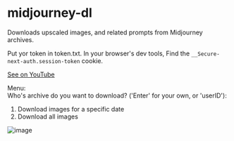 # midjourney-dl


Downloads upscaled images, and related prompts from Midjourney archives.  

Put yor token in token.txt. 
In your browser's dev tools,
Find the `__Secure-next-auth.session-token` cookie.

[See on YouTube](https://youtu.be/_mVR2Zb6TFI)

Menu:  
 Who's archive do you want to download? ('Enter' for your own, or 'userID'): 
   1. Download images for a specific date
   2. Download all images
   
   
   ![image](https://user-images.githubusercontent.com/83740044/233791037-b9b49cbf-2505-465d-b324-eee518777445.png)
